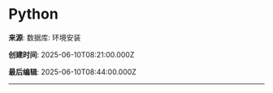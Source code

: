 # Python

**来源**: 数据库: 环境安装

**创建时间**: 2025-06-10T08:21:00.000Z

**最后编辑**: 2025-06-10T08:44:00.000Z

---

